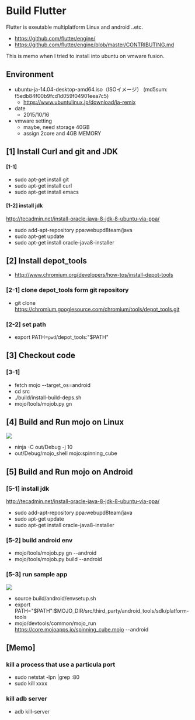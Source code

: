 # Build Flutter

Flutter is exeutable multiplatform Linux and android ..etc.

* https://github.com/flutter/engine/
* https://github.com/flutter/engine/blob/master/CONTRIBUTING.md

This is memo when I tried to install into ubuntu on vmware fusion. 

## Environment 
* ubuntu-ja-14.04-desktop-amd64.iso（ISOイメージ） (md5sum: f5edb84f00b9fcd1d059f04901eea7c5)
  * https://www.ubuntulinux.jp/download/ja-remix
* date
  * 2015/10/16
* vmware setting 
  * maybe, need storage 40GB
  * assign 2core and 4GB MEMORY

## [1] Install Curl and git and JDK
#### [1-1]
* sudo apt-get install git
* sudo apt-get install curl
* sudo apt-get install emacs
#### [1-2] install jdk
http://tecadmin.net/install-oracle-java-8-jdk-8-ubuntu-via-ppa/
* sudo add-apt-repository ppa:webupd8team/java
* sudo apt-get update
* sudo apt-get install oracle-java8-installer


## [2] Install depot_tools
* http://www.chromium.org/developers/how-tos/install-depot-tools

### [2-1] clone depot_tools form git repository
* git clone https://chromium.googlesource.com/chromium/tools/depot_tools.git

### [2-2] set path
* export PATH=`pwd`/depot_tools:"$PATH"

## [3] Checkout code
### [3-1]
* fetch mojo --target_os=android
* cd src
* ./build/install-build-deps.sh
* mojo/tools/mojob.py gn

## [4] Build and Run mojo on Linux
![](mono_na_sample.png)
* ninja -C out/Debug -j 10
* out/Debug/mojo_shell mojo:spinning_cube


## [5] Build and Run mojo on Android
### [5-1] install jdk
http://tecadmin.net/install-oracle-java-8-jdk-8-ubuntu-via-ppa/

* sudo add-apt-repository ppa:webupd8team/java
* sudo apt-get update
* sudo apt-get install oracle-java8-installer

### [5-2] build android env
* mojo/tools/mojob.py gn --android
* mojo/tools/mojob.py build --android

### [5-3] run sample app

![](screen.png)

* source build/android/envsetup.sh
* export PATH="$PATH":$MOJO_DIR/src/third_party/android_tools/sdk/platform-tools
* mojo/devtools/common/mojo_run https://core.mojoapps.io/spinning_cube.mojo --android



## [Memo]
### kill a process that use a particula port
* sudo netstat -lpn |grep :80
* sudo kill xxxx


### kill adb server
* adb kill-server


